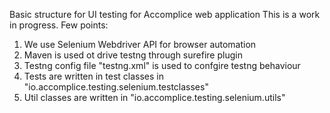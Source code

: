 Basic structure for UI testing for Accomplice web application
This is a work in progress. Few points:

1. We use Selenium Webdriver API for browser automation
2. Maven is used ot drive testng through surefire plugin
3. Testng config file "testng.xml" is used to confgire testng behaviour
4. Tests are written in test classes in "io.accomplice.testing.selenium.testclasses"
5. Util classes are written in "io.accomplice.testing.selenium.utils"

